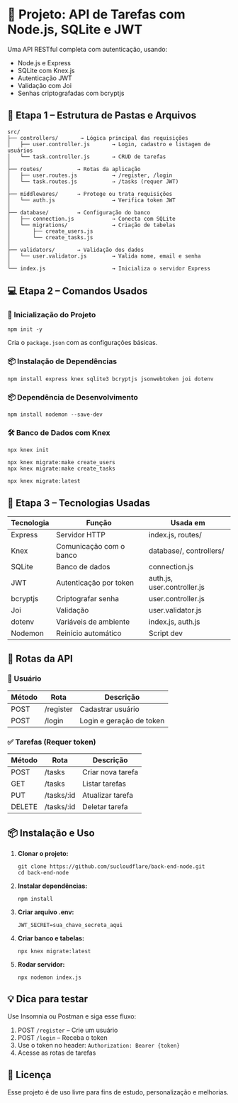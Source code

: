 <h1>📝 Projeto: API de Tarefas com Node.js, SQLite e JWT</h1>

  <p>Uma API RESTful completa com autenticação, usando:</p>
  <ul>
    <li>Node.js e Express</li>
    <li>SQLite com Knex.js</li>
    <li>Autenticação JWT</li>
    <li>Validação com Joi</li>
    <li>Senhas criptografadas com bcryptjs</li>
  </ul>

  <h2>🧱 Etapa 1 – Estrutura de Pastas e Arquivos</h2>
  <pre><code>src/
├── <span class="folder">controllers/</span>       → Lógica principal das requisições
│   ├── user.controller.js       → Login, cadastro e listagem de usuários
│   └── task.controller.js       → CRUD de tarefas
│
├── <span class="folder">routes/</span>           → Rotas da aplicação
│   ├── user.routes.js           → /register, /login
│   └── task.routes.js           → /tasks (requer JWT)
│
├── <span class="folder">middlewares/</span>      → Protege ou trata requisições
│   └── auth.js                  → Verifica token JWT
│
├── <span class="folder">database/</span>         → Configuração do banco
│   ├── connection.js            → Conecta com SQLite
│   └── migrations/              → Criação de tabelas
│       ├── create_users.js
│       └── create_tasks.js
│
├── <span class="folder">validators/</span>       → Validação dos dados
│   └── user.validator.js        → Valida nome, email e senha
│
└── index.js                     → Inicializa o servidor Express
</code></pre>

  <h2>💻 Etapa 2 – Comandos Usados</h2>

  <h3>🔧 Inicialização do Projeto</h3>
  <pre><code>npm init -y</code></pre>
  <p>Cria o <code>package.json</code> com as configurações básicas.</p>

  <h3>📦 Instalação de Dependências</h3>
  <pre><code>npm install express knex sqlite3 bcryptjs jsonwebtoken joi dotenv</code></pre>

  <h3>📦 Dependência de Desenvolvimento</h3>
  <pre><code>npm install nodemon --save-dev</code></pre>

  <h3>🛠️ Banco de Dados com Knex</h3>
  <pre><code>npx knex init</code></pre>
  <pre><code>npx knex migrate:make create_users
npx knex migrate:make create_tasks</code></pre>
  <pre><code>npx knex migrate:latest</code></pre>

  <h2>🚀 Etapa 3 – Tecnologias Usadas</h2>

  <table>
    <thead>
      <tr>
        <th>Tecnologia</th>
        <th>Função</th>
        <th>Usada em</th>
      </tr>
    </thead>
    <tbody>
      <tr><td>Express</td><td>Servidor HTTP</td><td>index.js, routes/</td></tr>
      <tr><td>Knex</td><td>Comunicação com o banco</td><td>database/, controllers/</td></tr>
      <tr><td>SQLite</td><td>Banco de dados</td><td>connection.js</td></tr>
      <tr><td>JWT</td><td>Autenticação por token</td><td>auth.js, user.controller.js</td></tr>
      <tr><td>bcryptjs</td><td>Criptografar senha</td><td>user.controller.js</td></tr>
      <tr><td>Joi</td><td>Validação</td><td>user.validator.js</td></tr>
      <tr><td>dotenv</td><td>Variáveis de ambiente</td><td>index.js, auth.js</td></tr>
      <tr><td>Nodemon</td><td>Reinício automático</td><td>Script dev</td></tr>
    </tbody>
  </table>

  <h2>🔗 Rotas da API</h2>

  <h3>👤 Usuário</h3>
  <table>
    <thead>
      <tr>
        <th>Método</th><th>Rota</th><th>Descrição</th>
      </tr>
    </thead>
    <tbody>
      <tr><td>POST</td><td>/register</td><td>Cadastrar usuário</td></tr>
      <tr><td>POST</td><td>/login</td><td>Login e geração de token</td></tr>
    </tbody>
  </table>

  <h3>✅ Tarefas (Requer token)</h3>
  <table>
    <thead>
      <tr>
        <th>Método</th><th>Rota</th><th>Descrição</th>
      </tr>
    </thead>
    <tbody>
      <tr><td>POST</td><td>/tasks</td><td>Criar nova tarefa</td></tr>
      <tr><td>GET</td><td>/tasks</td><td>Listar tarefas</td></tr>
      <tr><td>PUT</td><td>/tasks/:id</td><td>Atualizar tarefa</td></tr>
      <tr><td>DELETE</td><td>/tasks/:id</td><td>Deletar tarefa</td></tr>
    </tbody>
  </table>

  <h2>📦 Instalação e Uso</h2>
  <ol>
    <li><strong>Clonar o projeto:</strong><br>
      <pre><code>git clone https://github.com/sucloudflare/back-end-node.git
cd back-end-node</code></pre>
    </li>
    <li><strong>Instalar dependências:</strong><br>
      <pre><code>npm install</code></pre>
    </li>
    <li><strong>Criar arquivo .env:</strong><br>
      <pre><code>JWT_SECRET=sua_chave_secreta_aqui</code></pre>
    </li>
    <li><strong>Criar banco e tabelas:</strong><br>
      <pre><code>npx knex migrate:latest</code></pre>
    </li>
    <li><strong>Rodar servidor:</strong><br>
      <pre><code>npx nodemon index.js</code></pre>
    </li>
  </ol>

  <h2>💡 Dica para testar</h2>
  <p>Use Insomnia ou Postman e siga esse fluxo:</p>
  <ol>
    <li>POST <code>/register</code> – Crie um usuário</li>
    <li>POST <code>/login</code> – Receba o token</li>
    <li>Use o token no header: <code>Authorization: Bearer {token}</code></li>
    <li>Acesse as rotas de tarefas</li>
  </ol>

  <h2>📜 Licença</h2>
  <p>Esse projeto é de uso livre para fins de estudo, personalização e melhorias.</p>

